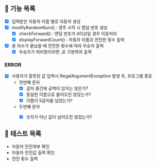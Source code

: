 

## 🚀 기능 목록
 - [x] 입력받은 자동차 이름 별로 자동차 생성
 - [x] modifyRandomNum() : 경주 시작 시 랜덤 번호 생성 
   - [x] checkForward() : 랜덤 번호가 4이상일 경우 이동처리 
   - [x] displayForwardCount() : 자동차 이름과 전진한 횟수 출력
 - [x] 총 차수가 끝났을 때 전진한 횟수에 따라 우승자 출력
   - [x] 우승자가 여러명이라면 ,로 구분하여 출력

### ERROR
- [x] 사용자가 잘못된 값 입력시 IllegalArgumentException 발생 후, 프로그램 종료
  - 첫번째 문자
    - [x] 글자 중간에 공백이 있지는 않은가? 
    - [x] 동일한 이름으로 들어오진 않았는가? 
    - [x] 이름이 5글자를 넘었는가?
  - 두번째 문자
    - [x] 숫자가 아닌 값이 넘어오진 않았는가?


## 🧪 테스트 목록
- 자동차 전진여부 확인
- 자동차 전진값 출력 확인
- 전진 횟수 출력